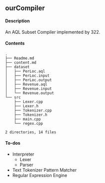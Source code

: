 ## ourCompiler

#### Description
An AQL Subset Compiler implemented by 322.

#### Contents

```
.
├── Readme.md
├── content.md
├── dataset
│   ├── PerLoc.aql
│   ├── PerLoc.input
│   ├── PerLoc.output
│   ├── Revenue.aql
│   ├── Revenue.input
│   └── Revenue.output
└── src
    ├── Lexer.cpp
    ├── Lexer.h
    ├── Tokenizer.cpp
    ├── Tokenizer.h
    ├── main.cpp
    └── regex.cpp

2 directories, 14 files
```

#### To-dos
* Interpreter
    * Lexer
    * Parser
* Text Tokenizer Pattern Matcher* Regular Expression Engine

